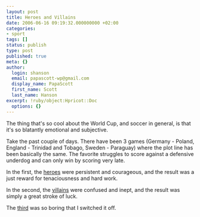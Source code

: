 ```yaml
---
layout: post
title: Heroes and Villains
date: 2006-06-16 09:19:32.000000000 +02:00
categories:
- sport
tags: []
status: publish
type: post
published: true
meta: {}
author:
  login: shanson
  email: papascott-wp@gmail.com
  display_name: PapaScott
  first_name: Scott
  last_name: Hanson
excerpt: !ruby/object:Hpricot::Doc
  options: {}
---
```

<p>The thing that's so cool about the World Cup, and soccer in general, is that it's so blatantly emotional and subjective. </p>
<p>Take the past couple of days. There have been 3 games (Germany - Poland, England - Trinidad and Tobago, Sweden - Paraguay) where the plot line has been basically the same. The favorite struggles to score against a defensive underdog and can only win by scoring very late. </p>
<p>In the first, the <a href="http://football.guardian.co.uk/worldcup2006/matchreport/0,,1797918,00.html" title="Guardian Unlimited Football | World Cup 2006 | Heartbreak for Poles as Neuville grabs last-gasp winner">heroes</a> were persistent and courageous, and the result was a just reward for tenaciousness and hard work.</p>
<p>In the second, the <a href="http://www.dw-world.de/dw/article/0,2144,2057125,00.html" title="England Struggle to 2-0 Win Against Trinidad and Tobago | Match Reports | Deutsche Welle | 15.06.2006">villains</a> were confused and inept, and the result was simply a great stroke of luck.</p>
<p>The <a href="http://www.nytimes.com/iht/2006/06/16/sports/IHT-16websweden.html" title="Sweden 1, Paraguay 0: Big-Name Attack Struggles but Survives on Late Strike - New York Times">third</a> was so boring that I switched it off.</p>
